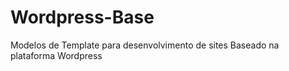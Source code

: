 # Wordpress-Base

Modelos de Template para desenvolvimento de sites Baseado na plataforma Wordpress

